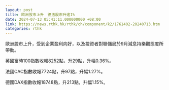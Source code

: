 ```yaml
---
layout: post
title: 歐洲股市上升　德法股市升逾1%
date: 2024-07-13 05:41:11.000000000 +08:00
link: https://news.rthk.hk/rthk/ch/component/k2/1761402-20240713.htm
categories: rthk
---
```


歐洲股市上升，受到企業盈利向好，以及投資者對聯儲局於9月減息持樂觀態度所帶動。

英國富時100指數收報8252點，升29點，升幅0.36%。

法國CAC指數收報7724點，升97點，升幅1.27%。

德國DAX指數收報18748點，升213點，升幅1.15%。
